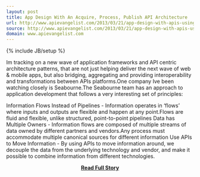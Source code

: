 ```yaml
---
layout: post
title: App Design With An Acquire, Process, Publish API Architecture
url: http://www.apievangelist.com/2013/03/21/app-design-with-apis-using-an-acquire-process-publish-ap2-architecture/
source: http://www.apievangelist.com/2013/03/21/app-design-with-apis-using-an-acquire-process-publish-ap2-architecture/
domain: www.apievangelist.com
---
```

{% include JB/setup %}<p>Im tracking on a new wave of application frameworks and API centric architecture patterns, that are not just helping deliver the next wave of web &amp; mobile apps, but also bridging, aggregating and providing interoperability and transformations between APIs platforms.One company Ive been watching closely is Seabourne.The Seabourne team has an approach to application development that follows a very interesting set of principles:

Information Flows Instead of Pipelines - Information operates in &lsquo;flows&rsquo; where inputs and outputs are flexible and happen at any point.Flows are fluid and flexible, unlike structured, point-to-point pipelines
Data has Multiple Owners - Information flows are composed of multiple streams of data owned by different partners and vendors.Any process must accommodate multiple canonical sources for different information
Use APIs to Move Information - By using APIs to move information around, we decouple the data from the underlying technology and vendor, and make it possible to combine information from different technologies.</p>
<center><p><a href="http://www.apievangelist.com/2013/03/21/app-design-with-apis-using-an-acquire-process-publish-ap2-architecture/" style='padding:25px; font-sze:18px; font-weight: bold;'>Read Full Story</a></p></center>
